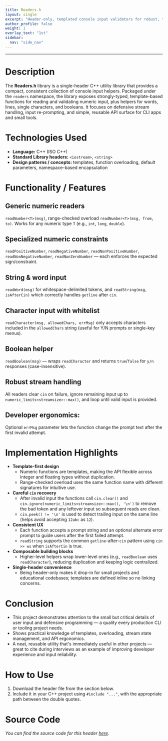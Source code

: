 ```yaml
---
title: Readers.h
layout: single
excerpt: "Header-only, templated console input validators for robust, type-safe CLI prompts."
author_profile: false
weight: 1
overlay_text: "1st"
sidebar:
  nav: "side_nav"
---
```

---
# Description
The **Readers.h** library is a single-header C++ utility library that provides a compact, consistent collection of console input helpers. Packaged under the `readers` namespace, the library exposes strongly-typed, template-based functions for reading and validating numeric input, plus helpers for words, lines, single characters, and booleans. It focuses on defensive stream handling, input re-prompting, and simple, reusable API surface for CLI apps and small tools.

# Technologies Used
- **Language:** C++ (ISO C++)
- **Standard Library headers:** `<iostream>`, `<string>`
- **Design patterns / concepts:** templates, function overloading, default parameters, namespace-based encapsulation

# Functionality / Features
## Generic numeric readers
`readNumber<T>(msg)`, range-checked overload `readNumber<T>(msg, from, to)`. Works for any numeric type `T` (e.g., `int`, `long`, `double`).

## Specialized numeric constraints
`readPositiveNumber`, `readNegativeNumber`, `readNonPositiveNumber`, `readNonNegativeNumber`, `readNonZeroNumber` — each enforces the expected sign/constraint.

## String & word input
`readWord(msg)` for whitespace-delimited tokens, and `readString(msg, isAfterCin)` which correctly handles `getline` after `cin`.

## Character input with whitelist
`readCharacter(msg, allowedChars, errMsg)` only accepts characters included in the `allowedChars` string (useful for Y/N prompts or single-key menus).

## Boolean helper
`readBoolean(msg)` — wraps `readCharacter` and returns `true`/`false` for `y/n` responses (case-insensitive).

## Robust stream handling
All readers clear `cin` on failure, ignore remaining input up to `numeric_limits<streamsize>::max()`, and loop until valid input is provided.

## Developer ergonomics:
Optional `errMsg` parameter lets the function change the prompt text after the first invalid attempt.

# Implementation Highlights
- **Template-first design**
  - Numeric functions are templates, making the API flexible across integer and floating types without duplication.
  - Range-checked overload uses the same function name with different signatures for intuitive use.
- **Careful `cin` recovery**
  - After invalid input the functions call `cin.clear()` and `cin.ignore(numeric_limits<streamsize>::max(), '\n')` to remove the bad token and any leftover input so subsequent reads are clean.
  - `cin.peek() != '\n'` is used to detect trailing input on the same line (helps avoid accepting `12abc` as `12`).
- **Consistent UX**
  - Each function accepts a prompt string and an optional alternate error prompt to guide users after the first failed attempt.
  - `readString` supports the common `getline`-after-`cin` pattern using `cin >> ws` when `isAfterCin` is true.
- **Composable building blocks**
  - Higher-level helpers wrap lower-level ones (e.g., `readBoolean` uses `readCharacter`), reducing duplication and keeping logic centralized.
- **Single-header convenience**
  - Being header-only makes it drop-in for small projects and educational codebases; templates are defined inline so no linking concerns.

# Conclusion
- This project demonstrates attention to the small but critical details of user input and defensive programming — a quality every production CLI or tooling project needs.
- Shows practical knowledge of templates, overloading, stream state management, and API ergonomics.
- A neat, reusable utility that's immediately useful in other projects — great to cite during interviews as an example of improving developer experience and input reliability.

# How to Use
1. Download the header file from the section below.
2. Include it in your C++ project using `#include "..."`, with the appropriate path between the double quotes.

# Source Code
*You can find the source code for this header [here](https://gist.github.com/AbdulrahmanMohammadSalem/c5dffe1d9e1ec1cf17733d8f95fbfed9).*